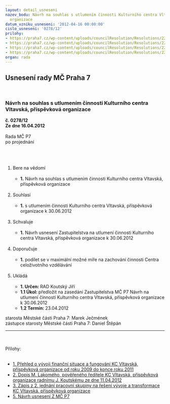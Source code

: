 ```yaml
---
layout: detail_usneseni
nazev_bodu: Návrh na souhlas s utlumením činnosti Kulturního centra Vltavská, příspěvková
  organizace
datum_vzniku_usneseni: '2012-04-16 00:00:00'
cislo_usneseni: '0278/12'
prilohy:
- https://praha7.cz/wp-content/uploads/councilResolution/Resolutions/22912/21-12-rozbor_hospoda%c5%99en%c3%ad_2009_-_2011.doc
- https://praha7.cz/wp-content/uploads/councilResolution/Resolutions/22912/21-12-%c5%be%c3%a1dost_o_%c5%99e%c5%a1en%c3%ad_aktu%c3%a1ln%c3%ad_finan%c4%8dn%c3%ad_situace_kc_vltavsk%c3%a1.pdf
- https://praha7.cz/wp-content/uploads/councilResolution/Resolutions/22912/21-12-zapis_2_jednani_psv_11_04_2012.doc
- https://praha7.cz/wp-content/uploads/councilResolution/Resolutions/22912/21-12-n%c3%a1vrh_usnesen%c3%ad_zm%c4%8d_-_utlum_kc_v.doc
organ: rada
---
```

<div id="ucUsn_pList" class="usn">
	<span><h2>Usnesení rady MČ Praha 7 </h2>
<br></span><div class="standBody">
<span><h3>Návrh na souhlas s utlumením činnosti Kulturního centra Vltavská, příspěvková organizace</h3></span><div class="center">
		<strong>č. 0278/12</strong><br>
	</div>
<div class="center">
		<strong>Ze dne 16.04.2012</strong><br><br>
	</div>Rada MČ P7<br>po projednání<br><br><br><ol>
<br><li>Bere na vědomí<br><ul>
<br><li>
<strong>1.</strong> Návrh na souhlas s utlumením činnosti Kulturního centra Vltavská, příspěvková organizace</li>
</ul>
<br>
</li>
<li>Souhlasí<br><ul>
<br><li>
<strong>1.</strong> s utlumením činnosti Kulturního centra Vltavská, příspěvková organizace k 30.06.2012</li>
</ul>
<br>
</li>
<li>Schvaluje<br><ul>
<br><li>
<strong>1.</strong> Návrh usnesení Zastupitelstva na utlumení činnosti Kulturního centra Vltavská, příspěvková organizace k 30.06.2012</li>
</ul>
<br>
</li>
<li>Doporučuje<br><ul>
<br><li>
<strong>1.</strong> podílet se v maximální možné míře na zachování činnosti Centra celoživotního vzdělávání </li>
</ul>
<br>
</li>
<li>Ukládá<br><ul>
<br><li>
<strong>1. Určen: </strong>RAD Koutský Jiří<br>
</li>
<li>
<strong>1.1 Úkol: </strong>předložit na zasedání Zastupitelstva MČ P7 Návrh na utlumení činnosti Kulturního centra Vltavská, příspěvková organizace k 30.06.2012<br>
</li>
<li>
<strong>1.2 Termín: </strong>23.04.2012</li>
</ul>
</li>
</ol>starosta Městské části Praha 7: Marek Ječmének<br>zástupce starosty Městské části Praha 7: Daniel Štěpán <br><hr>
<br><br>Přílohy: <br><ul>
<br><li>
<a href="/zdroj.aspx?typ=4&amp;id=46140&amp;sh=419464277" target="_blank" title="Odkaz na soubor - 103 kB - nové okno">1. Přehled o vývoji finanční situace a fungování KC Vltavská, příspěvková organizace od roku 2009 do konce roku 2011 </a><br>
</li>
<li>
<a href="/zdroj.aspx?typ=4&amp;id=46141&amp;sh=420405365" target="_blank" title="Odkaz na soubor - 155,9 kB - nové okno">2. Dopis M. Lakomého, pověřeného ředitele KC Vltavská, příspěvková organizace radnímu J. Koutskému ze dne 11.04.2012</a> <br>
</li>
<li>
<a href="/zdroj.aspx?typ=4&amp;id=46142&amp;sh=420379925" target="_blank" title="Odkaz na soubor - 76 kB - nové okno">3. Zápis z 2. jednání pracovní skupiny na řešení vývoje a transformace KC Vltavská, příspěvková organizace</a> <br>
</li>
<li>
<a href="/zdroj.aspx?typ=4&amp;id=46144&amp;sh=420312277" target="_blank" title="Odkaz na soubor - 92,5 kB - nové okno">5. Návrh usnesení Z MČ P7</a> </li>
</ul>
</div>
</div>